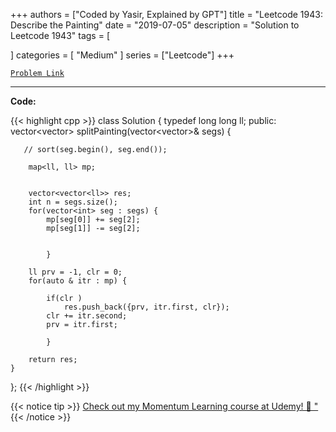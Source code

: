 
+++
authors = ["Coded by Yasir, Explained by GPT"]
title = "Leetcode 1943: Describe the Painting"
date = "2019-07-05"
description = "Solution to Leetcode 1943"
tags = [
    
]
categories = [
    "Medium"
]
series = ["Leetcode"]
+++



[`Problem Link`](https://leetcode.com/problems/describe-the-painting/description/)

---

**Code:**

{{< highlight cpp >}}
class Solution {
    typedef long long ll;
public:
    vector<vector<long long>> splitPainting(vector<vector<int>>& segs) {
        
       // sort(seg.begin(), seg.end());
        
        map<ll, ll> mp;
        
        
        vector<vector<ll>> res;
        int n = segs.size();
        for(vector<int> seg : segs) {
            mp[seg[0]] += seg[2];
            mp[seg[1]] -= seg[2];
            
            
            }
        
        ll prv = -1, clr = 0;
        for(auto & itr : mp) {
            
            if(clr )
                res.push_back({prv, itr.first, clr});
            clr += itr.second;
            prv = itr.first;
            
            }
        
        return res;
    }
};
{{< /highlight >}}



{{< notice tip >}}
[Check out my Momentum Learning course at Udemy! 🚀 "](https://www.udemy.com/course/blind-75-the-data-structures-and-algorithms-essentials/)
{{< /notice >}}

